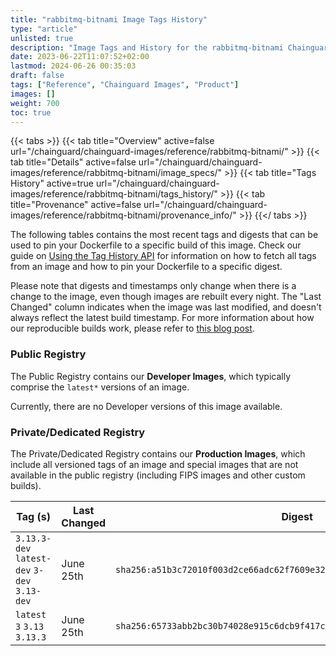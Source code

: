 ```yaml
---
title: "rabbitmq-bitnami Image Tags History"
type: "article"
unlisted: true
description: "Image Tags and History for the rabbitmq-bitnami Chainguard Image"
date: 2023-06-22T11:07:52+02:00
lastmod: 2024-06-26 00:35:03
draft: false
tags: ["Reference", "Chainguard Images", "Product"]
images: []
weight: 700
toc: true
---
```


{{< tabs >}}
{{< tab title="Overview" active=false url="/chainguard/chainguard-images/reference/rabbitmq-bitnami/" >}}
{{< tab title="Details" active=false url="/chainguard/chainguard-images/reference/rabbitmq-bitnami/image_specs/" >}}
{{< tab title="Tags History" active=true url="/chainguard/chainguard-images/reference/rabbitmq-bitnami/tags_history/" >}}
{{< tab title="Provenance" active=false url="/chainguard/chainguard-images/reference/rabbitmq-bitnami/provenance_info/" >}}
{{</ tabs >}}

The following tables contains the most recent tags and digests that can be used to pin your Dockerfile to a specific build of this image. Check our guide on [Using the Tag History API](/chainguard/chainguard-images/using-the-tag-history-api/) for information on how to fetch all tags from an image and how to pin your Dockerfile to a specific digest.

Please note that digests and timestamps only change when there is a change to the image, even though images are rebuilt every night. The "Last Changed" column indicates when the image was last modified, and doesn't always reflect the latest build timestamp. For more information about how our reproducible builds work, please refer to [this blog post](https://www.chainguard.dev/unchained/reproducing-chainguards-reproducible-image-builds).

### Public Registry
The Public Registry contains our **Developer Images**, which typically comprise the `latest*` versions of an image.

Currently, there are no Developer versions of this image available.

### Private/Dedicated Registry
The Private/Dedicated Registry contains our **Production Images**, which include all versioned tags of an image and special images that are not available in the public registry (including FIPS images and other custom builds).

| Tag (s)                                       | Last Changed | Digest                                                                    |
|-----------------------------------------------|--------------|---------------------------------------------------------------------------|
|  `3.13.3-dev` `latest-dev` `3-dev` `3.13-dev` | June 25th    | `sha256:a51b3c72010f003d2ce66adc62f7609e32993b1a7b5cf6a7a8bed1dd30e95751` |
|  `latest` `3` `3.13` `3.13.3`                 | June 25th    | `sha256:65733abb2bc30b74028e915c6dcb9f417cb5a1ab1c28012d2194d80372b3d219` |

